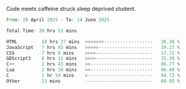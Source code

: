 Code meets caffeine struck sleep deprived student.

<!--START_SECTION:waka-->

```rust
From: 28 April 2025 - To: 14 June 2025

Total Time: 39 hrs 53 mins

HTML         10 hrs 37 mins  >>>>>>>------------------   26.38 %
JavaScript   7 hrs 45 mins   >>>>>--------------------   19.27 %
CSS          7 hrs 8 mins    >>>>---------------------   17.72 %
GDScript3    6 hrs 11 mins   >>>>---------------------   15.38 %
C++          2 hrs 43 mins   >>-----------------------   06.77 %
Lua          2 hrs 34 mins   >>-----------------------   06.40 %
C            1 hr 54 mins    >------------------------   04.72 %
Other        23 mins         -------------------------   00.95 %
```

<!--END_SECTION:waka-->
